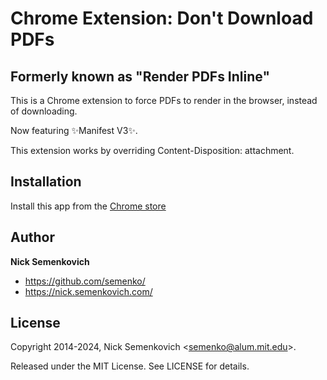# Chrome Extension: Don't Download PDFs
## Formerly known as "Render PDFs Inline"


This is a Chrome extension to force PDFs to render in the browser, instead of downloading.

Now featuring ✨Manifest V3✨.

This extension works by overriding Content-Disposition: attachment.

## Installation

Install this app from the [Chrome store](https://chromewebstore.google.com/detail/render-pdfs-inline/mhigkpfinipcldigeeonlokhpdpnkelg)

## Author
**Nick Semenkovich**

+ https://github.com/semenko/
+ https://nick.semenkovich.com/

## License
Copyright 2014-2024, Nick Semenkovich \<semenko@alum.mit.edu\>.

Released under the MIT License. See LICENSE for details.
